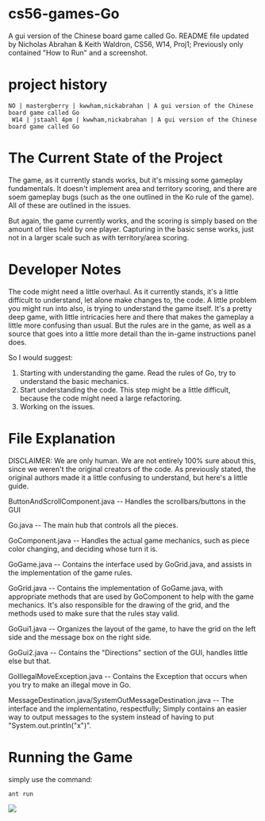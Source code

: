 cs56-games-Go
=============

A gui version of the Chinese board game called Go.
README file updated by Nicholas Abrahan & Keith Waldron, CS56, W14, Proj1;
Previously only contained "How to Run" and a screenshot.

project history
===============
```
NO | mastergberry | kwwham,nickabrahan | A gui version of the Chinese board game called Go
 W14 | jstaahl 4pm | kwwham,nickabrahan | A gui version of the Chinese board game called Go
```


# The Current State of the Project

The game, as it currently stands works, but it's missing some gameplay fundamentals. It doesn't implement area and territory scoring, and there are soem gameplay bugs (such as the one outlined in the Ko rule of the game). All of these are outlined in the issues.

But again, the game currently works, and the scoring is simply based on the amount of tiles held by one player. Capturing in the basic sense works, just not in a larger scale such as with territory/area scoring. 

# Developer Notes

The code might need a little overhaul. As it currently stands, it's a little difficult to understand, let alone make changes to, the code. A little problem you might run into also, is trying to understand the game itself. It's a pretty deep game, with little intricacies here and there that makes the gameplay a little more confusing than usual. But the rules are in the game, as well as a source that goes into a little more detail than the in-game instructions panel does.

So I would suggest:
1. Starting with understanding the game. Read the rules of Go, try to understand the basic mechanics.
2. Start understanding the code. This step might be a little difficult, because the code might need a large refactoring.
3. Working on the issues.

# File Explanation

DISCLAIMER: We are only human. We are not entirely 100% sure about this, since we weren't the original creators of the code. As previously stated, the original authors made it a little confusing to understand, but here's a little guide.


ButtonAndScrollComponent.java -- Handles the scrollbars/buttons in the GUI

Go.java -- The main hub that controls all the pieces.

GoComponent.java -- Handles the actual game mechanics, such as piece color changing, and deciding whose turn it is.

GoGame.java -- Contains the interface used by GoGrid.java, and assists in the implementation of the game rules.

GoGrid.java -- Contains the implementation of GoGame.java, with appropriate methods that are used by GoComponent to help with the game mechanics. It's also responsible for the drawing of the grid, and the methods used to make sure that the rules stay valid.

GoGui1.java -- Organizes the layout of the game, to have the grid on the left side and the message box on the right side.

GoGui2.java -- Contains the "Directions" section of the GUI, handles little else but that.

GoIllegalMoveException.java -- Contains the Exception that occurs when you try to make an illegal move in Go.

MessageDestination.java/SystemOutMessageDestination.java -- The interface and the implementatino, respectfully; Simply contains an easier way to output messages to the system instead of having to put "System.out.println("x")".




# Running the Game

simply use the command:
```
ant run
```

![](http://i.imgur.com/wETn3ly.png?1)
